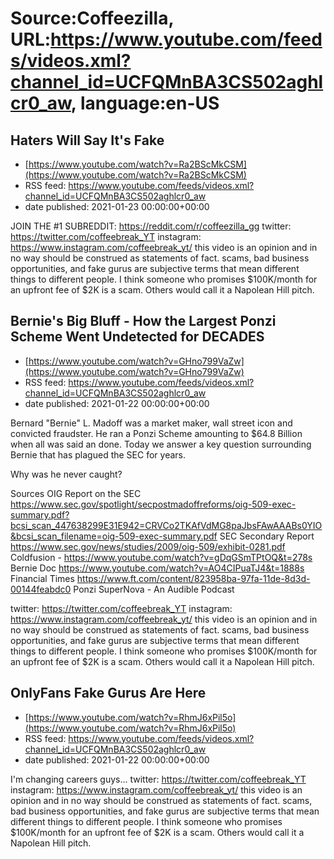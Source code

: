 # Source:Coffeezilla, URL:https://www.youtube.com/feeds/videos.xml?channel_id=UCFQMnBA3CS502aghlcr0_aw, language:en-US

## Haters Will Say It's Fake
 - [https://www.youtube.com/watch?v=Ra2BScMkCSM](https://www.youtube.com/watch?v=Ra2BScMkCSM)
 - RSS feed: https://www.youtube.com/feeds/videos.xml?channel_id=UCFQMnBA3CS502aghlcr0_aw
 - date published: 2021-01-23 00:00:00+00:00

JOIN THE #1 SUBREDDIT: https://reddit.com/r/coffeezilla_gg twitter: https://twitter.com/coffeebreak_YT
instagram: https://www.instagram.com/coffeebreak_yt/
this video is an opinion and in no way should be construed as statements of fact. scams, bad business opportunities, and fake gurus are subjective terms that mean different things to different people. I think someone who promises $100K/month for an upfront fee of $2K is a scam. Others would call it a Napolean Hill pitch.

## Bernie's Big Bluff - How the Largest Ponzi Scheme Went Undetected for DECADES
 - [https://www.youtube.com/watch?v=GHno799VaZw](https://www.youtube.com/watch?v=GHno799VaZw)
 - RSS feed: https://www.youtube.com/feeds/videos.xml?channel_id=UCFQMnBA3CS502aghlcr0_aw
 - date published: 2021-01-22 00:00:00+00:00

Bernard "Bernie" L. Madoff was a market maker, wall street icon and convicted fraudster. He ran a Ponzi Scheme amounting to $64.8 Billion when all was said an done. Today we answer a key question surrounding Bernie that has plagued the SEC for years. 

Why was he never caught?

Sources
OIG Report on the SEC https://www.sec.gov/spotlight/secpostmadoffreforms/oig-509-exec-summary.pdf?bcsi_scan_447638299E31E942=CRVCo2TKAfVdMG8paJbsFAwAAABs0YIO&bcsi_scan_filename=oig-509-exec-summary.pdf
SEC Secondary Report https://www.sec.gov/news/studies/2009/oig-509/exhibit-0281.pdf 
Coldfusion - https://www.youtube.com/watch?v=gDqGSmTPtOQ&t=278s
Bernie Doc https://www.youtube.com/watch?v=AO4CIPuaTJ4&t=1888s
Financial Times https://www.ft.com/content/823958ba-97fa-11de-8d3d-00144feabdc0
Ponzi SuperNova - An Audible Podcast


twitter: https://twitter.com/coffeebreak_YT
instagram: https://www.instagram.com/coffeebreak_yt/
this video is an opinion and in no way should be construed as statements of fact. scams, bad business opportunities, and fake gurus are subjective terms that mean different things to different people. I think someone who promises $100K/month for an upfront fee of $2K is a scam. Others would call it a Napolean Hill pitch.

## OnlyFans Fake Gurus Are Here
 - [https://www.youtube.com/watch?v=RhmJ6xPil5o](https://www.youtube.com/watch?v=RhmJ6xPil5o)
 - RSS feed: https://www.youtube.com/feeds/videos.xml?channel_id=UCFQMnBA3CS502aghlcr0_aw
 - date published: 2021-01-22 00:00:00+00:00

I'm changing careers guys...
twitter: https://twitter.com/coffeebreak_YT
instagram: https://www.instagram.com/coffeebreak_yt/
this video is an opinion and in no way should be construed as statements of fact. scams, bad business opportunities, and fake gurus are subjective terms that mean different things to different people. I think someone who promises $100K/month for an upfront fee of $2K is a scam. Others would call it a Napolean Hill pitch.

